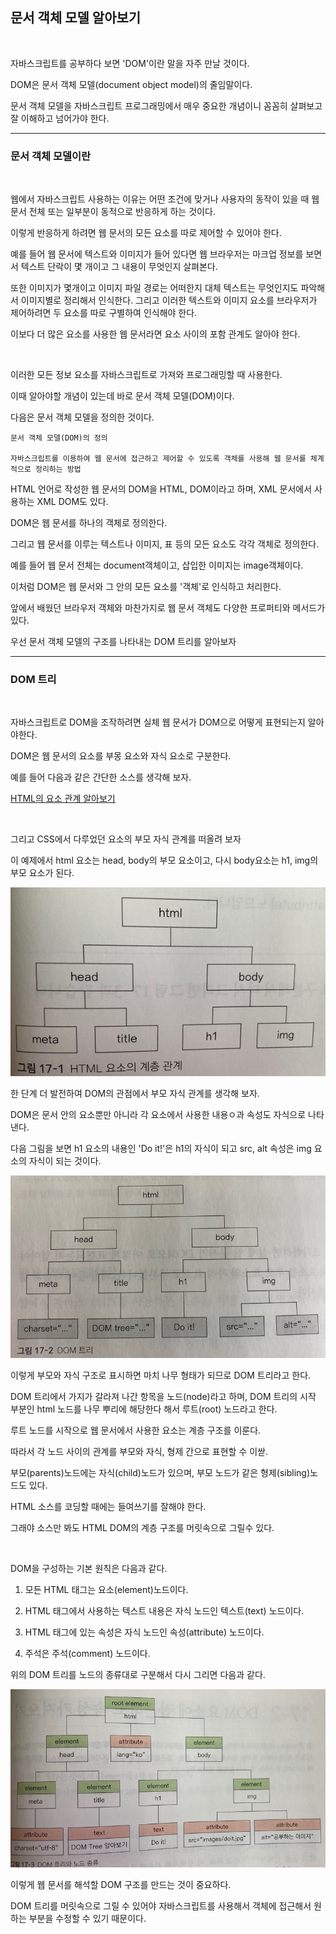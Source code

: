 ## 문서 객체 모델 알아보기

<br>

자바스크립트를 공부하다 보면 'DOM'이란 말을 자주 만날 것이다.

DOM은 문서 객체 모델(document object model)의 줄임말이다.

문서 객체 모델을 자바스크립트 프로그래밍에서 매우 중요한 개념이니 꼼꼼히 살펴보고 잘 이해하고 넘어가야 한다.

***
### 문서 객체 모델이란

<br>

웹에서 자바스크립트 사용하는 이유는 어떤 조건에 맞거나 사용자의 동작이 있을 때 웹 문서 전체 또는 일부분이 동적으로 반응하게 하는 것이다.

이렇게 반응하게 하려면 웹 문서의 모든 요소를 따로 제어할 수 있어야 한다.

예를 들어 웹 문서에 텍스트와 이미지가 들어 있다면 웹 브라우저는 마크업 정보를 보면서 텍스트 단락이 몇 개이고 그 내용이 무엇인지 살펴본다.

또한 이미지가 몇개이고 이미지 파일 경로는 어떠한지 대체 텍스트는 무엇인지도 파악해서 이미지별로 정리해서 인식한다.
그리고 이러한 텍스트와 이미지 요소를 브라우저가 제어하려면 두 요소를 따로 구별하여 인식해야 한다.

이보다 더 많은 요소를 사용한 웹 문서라면 요소 사이의 포함 관계도 알아야 한다.

<br>

이러한 모든 정보 요소를 자바스크립트로 가져와 프로그래밍할 때 사용한다.

이때 알아야할 개념이 있는데 바로 문서 객체 모델(DOM)이다.

다음은 문서 객체 모델을 정의한 것이다.

    문서 객체 모델(DOM)의 정의

    자바스크립트를 이용하여 웹 문서에 접근하고 제어할 수 있도록 객체를 사용해 웹 문서를 체계적으로 정리하는 방법

HTML 언어로 작성한 웹 문서의 DOM을 HTML, DOM이라고 하며, XML 문서에서 사용하는 XML DOM도 있다.

DOM은 웹 문서를 하나의 객체로 정의한다.

그리고 웹 문서를 이루는 텍스트나 이미지, 표 등의 모든 요소도 각각 객체로 정의한다.

예를 들어 웹 문서 전체는 document객체이고, 삽입한 이미지는 image객체이다.

이처럼 DOM은 웹 문서와 그 안의 모든 요소를 '객체'로 인식하고 처리한다.

앞에서 배웠던 브라우저 객체와 마찬가지로 웹 문서 객체도 다양한 프로퍼티와 메서드가 있다.

우선 문서 객체 모델의 구조를 나타내는 DOM 트리를 알아보자

***
### DOM 트리

<br>

자바스크립트로 DOM을 조작하려면 실체 웹 문서가 DOM으로 어떻게 표현되는지 알아야한다.

DOM은 웹 문서의 요소를 부몽 요소와 자식 요소로 구분한다.

예를 들어 다음과 같은 간단한 소스를 생각해 보자.

[HTML의 요소 관계 알아보기](./Doit_JavaScript_day37-1.html)

<br>

그리고 CSS에서 다루었던 요소의 부모 자식 관계를 떠올려 보자

이 예제에서 html 요소는 head, body의 부모 요소이고, 다시 body요소는 h1, img의 부모 요소가 된다.

<img src='./img/JS18.jpg'>

한 단계 더 발전하여 DOM의 관점에서 부모 자식 관계를 생각해 보자.

DOM은 문서 안의 요소뿐만 아니라 각 요소에서 사용한 내용ㅇ과 속성도 자식으로 나타낸다.

다음 그림을 보면 h1 요소의 내용인 'Do it!'은 h1의 자식이 되고 src, alt 속성은 img 요소의 자식이 되는 것이다.

<img src='./img/JS16.jpg'>

이렇게 부모와 자식 구조로 표시하면 마치 나무 형태가 되므로 DOM 트리라고 한다.

DOM 트리에서 가지가 갈라져 나간 항목을 노드(node)라고 하며, DOM 트리의 시작 부분인 html 노드를 나무 뿌리에 해당한다 해서 루트(root) 노드라고 한다.

루트 노드를 시작으로 웹 문서에서 사용한 요소는 계층 구조를 이룬다.

따라서 각 노드 사이의 관계를 부모와 자식, 형제 간으로 표현할 수 이싿.

부모(parents)노드에는 자식(child)노드가 있으며, 부모 노드가 같은 형제(sibling)노드도 있다.

HTML 소스를 코딩할 때에는 들여쓰기를 잘해야 한다.

그래야 소스만 봐도 HTML DOM의 계층 구조를 머릿속으로 그릴수 있다.

<br>

DOM을 구성하는 기본 원칙은 다음과 같다.

1) 모든 HTML 태그는 요소(element)노드이다.

2) HTML 태그에서 사용하는 텍스트 내용은 자식 노드인 텍스트(text) 노드이다.

3) HTML 태그에 있는 속성은 자식 노드인 속성(attribute) 노드이다.

4) 주석은 주석(comment) 노드이다.

위의 DOM 트리를 노드의 종류대로 구분해서 다시 그리면 다음과 같다.

<img src='./img/JS17.jpg'>

이렇게 웹 문서를 해석할 DOM 구조를 만드는 것이 중요하다.

DOM 트리를 머릿속으로 그릴 수 있어야 자바스크립트를 사용해서 객체에 접근해서 원하는 부분을 수정할 수 있기 때문이다.